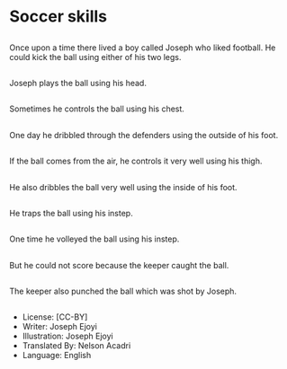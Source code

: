 # Soccer skills

##
Once upon a time there
lived a boy called
Joseph who liked
football.
He could kick the ball
using either of his two
legs.

##
Joseph plays the ball
using his head.

##
Sometimes he controls
the ball using his chest.

##
One day he dribbled
through the defenders
using the outside of his
foot.

##
If the ball comes from
the air, he controls it
very well using his
thigh.

##
He also dribbles the ball
very well using the
inside of his foot.

##
He traps the ball using
his instep.

##
One time he volleyed
the ball using his
instep.

##
But he could not score
because the keeper
caught the ball.

##
The keeper also
punched the ball which
was shot by Joseph.

##
* License: [CC-BY]
* Writer: Joseph Ejoyi
* Illustration: Joseph Ejoyi
* Translated By: Nelson Acadri
* Language: English
